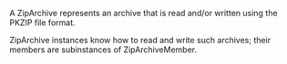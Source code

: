 A ZipArchive represents an archive that is read and/or written using the PKZIP file format.ZipArchive instances know how to read and write such archives; their members are subinstances of ZipArchiveMember.